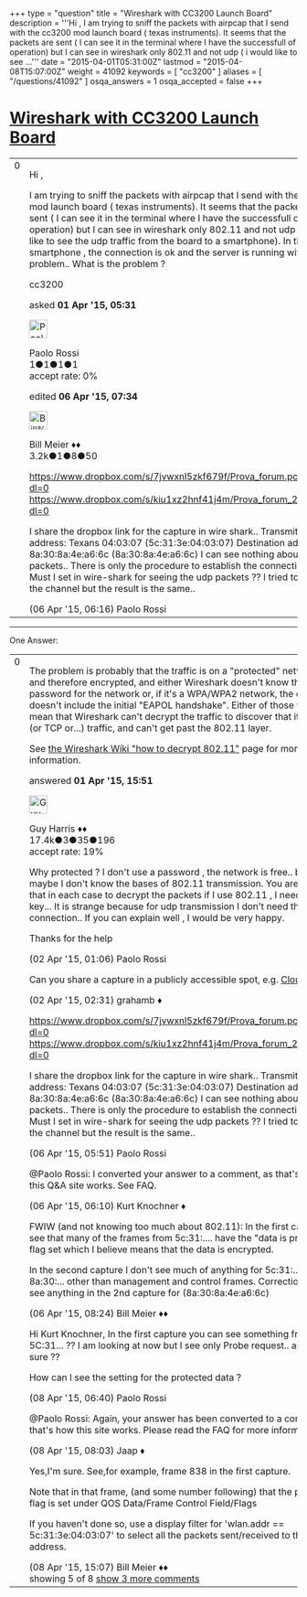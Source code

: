 +++
type = "question"
title = "Wireshark with CC3200 Launch Board"
description = '''Hi , I am trying to sniff the packets with airpcap that I send with the cc3200 mod launch board ( texas instruments). It seems that the packets are sent ( I can see it in the terminal where I have the successfull of operation) but I can see in wireshark only 802.11 and not udp ( i would like to see ...'''
date = "2015-04-01T05:31:00Z"
lastmod = "2015-04-08T15:07:00Z"
weight = 41092
keywords = [ "cc3200" ]
aliases = [ "/questions/41092" ]
osqa_answers = 1
osqa_accepted = false
+++

<div class="headNormal">

# [Wireshark with CC3200 Launch Board](/questions/41092/wireshark-with-cc3200-launch-board)

</div>

<div id="main-body">

<div id="askform">

<table id="question-table" style="width:100%;"><colgroup><col style="width: 50%" /><col style="width: 50%" /></colgroup><tbody><tr class="odd"><td style="width: 30px; vertical-align: top"><div class="vote-buttons"><span id="post-41092-upvote" class="ajax-command post-vote up" rel="nofollow" title="I like this post (click again to cancel)"> </span><div id="post-41092-score" class="post-score" title="current number of votes">0</div><span id="post-41092-downvote" class="ajax-command post-vote down" rel="nofollow" title="I dont like this post (click again to cancel)"> </span> <span id="favorite-mark" class="ajax-command favorite-mark" rel="nofollow" title="mark/unmark this question as favorite (click again to cancel)"> </span><div id="favorite-count" class="favorite-count"></div></div></td><td><div id="item-right"><div class="question-body"><p>Hi ,</p><p>I am trying to sniff the packets with airpcap that I send with the cc3200 mod launch board ( texas instruments). It seems that the packets are sent ( I can see it in the terminal where I have the successfull of operation) but I can see in wireshark only 802.11 and not udp ( i would like to see the udp traffic from the board to a smartphone). In the smartphone , the connection is ok and the server is running without problem.. What is the problem ?</p></div><div id="question-tags" class="tags-container tags"><span class="post-tag tag-link-cc3200" rel="tag" title="see questions tagged &#39;cc3200&#39;">cc3200</span></div><div id="question-controls" class="post-controls"></div><div class="post-update-info-container"><div class="post-update-info post-update-info-user"><p>asked <strong>01 Apr '15, 05:31</strong></p><img src="https://secure.gravatar.com/avatar/785637bbb9d672f0e3290342c13aa882?s=32&amp;d=identicon&amp;r=g" class="gravatar" width="32" height="32" alt="Paolo%20Rossi&#39;s gravatar image" /><p><span>Paolo Rossi</span><br />
<span class="score" title="1 reputation points">1</span><span title="1 badges"><span class="badge1">●</span><span class="badgecount">1</span></span><span title="1 badges"><span class="silver">●</span><span class="badgecount">1</span></span><span title="1 badges"><span class="bronze">●</span><span class="badgecount">1</span></span><br />
<span class="accept_rate" title="Rate of the user&#39;s accepted answers">accept rate:</span> <span title="Paolo Rossi has no accepted answers">0%</span></p></div><div class="post-update-info post-update-info-edited"><p><span> edited <strong>06 Apr '15, 07:34</strong> </span></p><img src="https://secure.gravatar.com/avatar/bfb20acfe44690473b10c7963b5d4a18?s=32&amp;d=identicon&amp;r=g" class="gravatar" width="32" height="32" alt="Bill%20Meier&#39;s gravatar image" /><p><span>Bill Meier ♦♦</span><br />
<span class="score" title="3180 reputation points"><span>3.2k</span></span><span title="1 badges"><span class="badge1">●</span><span class="badgecount">1</span></span><span title="8 badges"><span class="silver">●</span><span class="badgecount">8</span></span><span title="50 badges"><span class="bronze">●</span><span class="badgecount">50</span></span></p></div></div><div id="comments-container-41092" class="comments-container"><span id="41218"></span><div id="comment-41218" class="comment"><div id="post-41218-score" class="comment-score"></div><div class="comment-text"><p><a href="https://www.dropbox.com/s/7jvwxnl5zkf679f/Prova_forum.pcapng?dl=0">https://www.dropbox.com/s/7jvwxnl5zkf679f/Prova_forum.pcapng?dl=0</a> <a href="https://www.dropbox.com/s/kiu1xz2hnf41j4m/Prova_forum_2.pcapng?dl=0">https://www.dropbox.com/s/kiu1xz2hnf41j4m/Prova_forum_2.pcapng?dl=0</a></p><p>I share the dropbox link for the capture in wire shark.. Transmitter address: Texans 04:03:07 (5c:31:3e:04:03:07) Destination address: 8a:30:8a:4e:a6:6c (8a:30:8a:4e:a6:6c) I can see nothing about the udp packets.. There is only the procedure to establish the connection. What Must I set in wire-shark for seeing the udp packets ?? I tried to change the channel but the result is the same..</p></div><div id="comment-41218-info" class="comment-info"><span class="comment-age">(06 Apr '15, 06:16)</span> <span class="comment-user userinfo">Paolo Rossi</span></div></div></div><div id="comment-tools-41092" class="comment-tools"></div><div class="clear"></div><div id="comment-41092-form-container" class="comment-form-container"></div><div class="clear"></div></div></td></tr></tbody></table>

------------------------------------------------------------------------

<div class="tabBar">

<span id="sort-top"></span>

<div class="headQuestions">

One Answer:

</div>

</div>

<span id="41113"></span>

<div id="answer-container-41113" class="answer">

<table style="width:100%;"><colgroup><col style="width: 50%" /><col style="width: 50%" /></colgroup><tbody><tr class="odd"><td style="width: 30px; vertical-align: top"><div class="vote-buttons"><span id="post-41113-upvote" class="ajax-command post-vote up" rel="nofollow" title="I like this post (click again to cancel)"> </span><div id="post-41113-score" class="post-score" title="current number of votes">0</div><span id="post-41113-downvote" class="ajax-command post-vote down" rel="nofollow" title="I dont like this post (click again to cancel)"> </span></div></td><td><div class="item-right"><div class="answer-body"><p>The problem is probably that the traffic is on a "protected" network, and therefore encrypted, and either Wireshark doesn't know the password for the network or, if it's a WPA/WPA2 network, the capture doesn't include the initial "EAPOL handshake". Either of those would mean that Wireshark can't decrypt the traffic to discover that it's UDP (or TCP or...) traffic, and can't get past the 802.11 layer.</p><p>See <a href="https://wiki.wireshark.org/HowToDecrypt802.11">the Wireshark Wiki "how to decrypt 802.11"</a> page for more information.</p></div><div class="answer-controls post-controls"></div><div class="post-update-info-container"><div class="post-update-info post-update-info-user"><p>answered <strong>01 Apr '15, 15:51</strong></p><img src="https://secure.gravatar.com/avatar/f93de7000747ab5efb5acd3034b2ebd7?s=32&amp;d=identicon&amp;r=g" class="gravatar" width="32" height="32" alt="Guy%20Harris&#39;s gravatar image" /><p><span>Guy Harris ♦♦</span><br />
<span class="score" title="17443 reputation points"><span>17.4k</span></span><span title="3 badges"><span class="badge1">●</span><span class="badgecount">3</span></span><span title="35 badges"><span class="silver">●</span><span class="badgecount">35</span></span><span title="196 badges"><span class="bronze">●</span><span class="badgecount">196</span></span><br />
<span class="accept_rate" title="Rate of the user&#39;s accepted answers">accept rate:</span> <span title="Guy Harris has 216 accepted answers">19%</span></p></div></div><div id="comments-container-41113" class="comments-container"><span id="41120"></span><div id="comment-41120" class="comment"><div id="post-41120-score" class="comment-score"></div><div class="comment-text"><p>Why protected ? I don't use a password , the network is free.. but maybe I don't know the bases of 802.11 transmission. You are saying that in each case to decrypt the packets if I use 802.11 , I need of one key... It is strange because for udp transmission I don't need the connection.. If you can explain well , I would be very happy.</p><p>Thanks for the help</p></div><div id="comment-41120-info" class="comment-info"><span class="comment-age">(02 Apr '15, 01:06)</span> <span class="comment-user userinfo">Paolo Rossi</span></div></div><span id="41127"></span><div id="comment-41127" class="comment"><div id="post-41127-score" class="comment-score"></div><div class="comment-text"><p>Can you share a capture in a publicly accessible spot, e.g. <a href="http://cloudshark.org">CloudShark</a>?</p></div><div id="comment-41127-info" class="comment-info"><span class="comment-age">(02 Apr '15, 02:31)</span> <span class="comment-user userinfo">grahamb ♦</span></div></div><span id="41216"></span><div id="comment-41216" class="comment"><div id="post-41216-score" class="comment-score"></div><div class="comment-text"><p><a href="https://www.dropbox.com/s/7jvwxnl5zkf679f/Prova_forum.pcapng?dl=0">https://www.dropbox.com/s/7jvwxnl5zkf679f/Prova_forum.pcapng?dl=0</a><br />
<a href="https://www.dropbox.com/s/kiu1xz2hnf41j4m/Prova_forum_2.pcapng?dl=0">https://www.dropbox.com/s/kiu1xz2hnf41j4m/Prova_forum_2.pcapng?dl=0</a><br />
</p><p>I share the dropbox link for the capture in wire shark.. Transmitter address: Texans 04:03:07 (5c:31:3e:04:03:07) Destination address: 8a:30:8a:4e:a6:6c (8a:30:8a:4e:a6:6c) I can see nothing about the udp packets.. There is only the procedure to establish the connection. What Must I set in wire-shark for seeing the udp packets ?? I tried to change the channel but the result is the same..</p></div><div id="comment-41216-info" class="comment-info"><span class="comment-age">(06 Apr '15, 05:51)</span> <span class="comment-user userinfo">Paolo Rossi</span></div></div><span id="41217"></span><div id="comment-41217" class="comment"><div id="post-41217-score" class="comment-score"></div><div class="comment-text"><p><span>@Paolo Rossi</span>: I converted your answer to a comment, as that's how this Q&amp;A site works. See FAQ.</p></div><div id="comment-41217-info" class="comment-info"><span class="comment-age">(06 Apr '15, 06:10)</span> <span class="comment-user userinfo">Kurt Knochner ♦</span></div></div><span id="41222"></span><div id="comment-41222" class="comment"><div id="post-41222-score" class="comment-score"></div><div class="comment-text"><p>FWIW (and not knowing too much about 802.11): In the first capture I see that many of the frames from 5c:31:.... have the "data is protected" flag set which I believe means that the data is encrypted.</p><p>In the second capture I don't see much of anything for 5c:31:... and 8a:30:... other than management and control frames. Correction: I don't see anything in the 2nd capture for (8a:30:8a:4e:a6:6c)</p></div><div id="comment-41222-info" class="comment-info"><span class="comment-age">(06 Apr '15, 08:24)</span> <span class="comment-user userinfo">Bill Meier ♦♦</span></div></div><span id="41284"></span><div id="comment-41284" class="comment not_top_scorer"><div id="post-41284-score" class="comment-score"></div><div class="comment-text"><p>Hi Kurt Knochner, In the first capture you can see something from 5C:31... ?? I am looking at now but I see only Probe request.. are you sure ??</p><p>How can I see the setting for the protected data ?</p></div><div id="comment-41284-info" class="comment-info"><span class="comment-age">(08 Apr '15, 06:40)</span> <span class="comment-user userinfo">Paolo Rossi</span></div></div><span id="41288"></span><div id="comment-41288" class="comment not_top_scorer"><div id="post-41288-score" class="comment-score"></div><div class="comment-text"><p><span>@Paolo Rossi</span>: Again, your answer has been converted to a comment as that's how this site works. Please read the FAQ for more information.</p></div><div id="comment-41288-info" class="comment-info"><span class="comment-age">(08 Apr '15, 08:03)</span> <span class="comment-user userinfo">Jaap ♦</span></div></div><span id="41303"></span><div id="comment-41303" class="comment not_top_scorer"><div id="post-41303-score" class="comment-score"></div><div class="comment-text"><p>Yes,I'm sure. See,for example, frame 838 in the first capture.</p><p>Note that in that frame, (and some number following) that the protected flag is set under QOS Data/Frame Control Field/Flags</p><p>If you haven't done so, use a display filter for 'wlan.addr == 5c:31:3e:04:03:07' to select all the packets sent/received to that address.</p></div><div id="comment-41303-info" class="comment-info"><span class="comment-age">(08 Apr '15, 15:07)</span> <span class="comment-user userinfo">Bill Meier ♦♦</span></div></div></div><div id="comment-tools-41113" class="comment-tools"><span class="comments-showing"> showing 5 of 8 </span> <a href="#" class="show-all-comments-link">show 3 more comments</a></div><div class="clear"></div><div id="comment-41113-form-container" class="comment-form-container"></div><div class="clear"></div></div></td></tr></tbody></table>

</div>

<div class="paginator-container-left">

</div>

</div>

</div>

